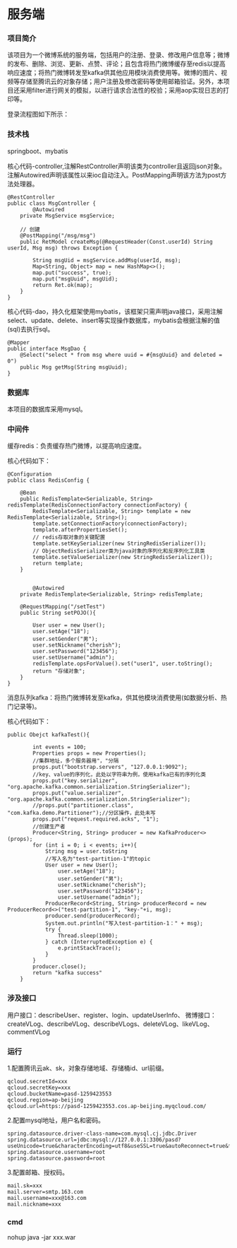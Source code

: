 # 服务端
### 项目简介

该项目为一个微博系统的服务端，包括用户的注册、登录、修改用户信息等；微博的发布、删除、浏览、更新、点赞、评论；且包含将热门微博缓存至redis以提高响应速度；将热门微博转发至kafka供其他应用模块消费使用等。微博的图片、视频等存储至腾讯云的对象存储；用户注册及修改密码等使用邮箱验证。另外，本项目还采用filter进行网关的模拟，以进行请求合法性的校验；采用aop实现日志的打印等。

登录流程图如下所示：



### 技术栈

springboot、mybatis

核心代码-controller,注解RestController声明该类为controller且返回json对象。注解Autowired声明该属性以来ioc自动注入。PostMapping声明该方法为post方法处理器。

```
@RestController
public class MsgController {
		@Autowired
    private MsgService msgService;

    // 创建
    @PostMapping("/msg/msg")
    public RetModel createMsg(@RequestHeader(Const.userId) String userId, Msg msg) throws Exception {

        String msgUid = msgService.addMsg(userId, msg);
        Map<String, Object> map = new HashMap<>();
        map.put("success", true);
        map.put("msgUuid", msgUid);
        return Ret.ok(map);
    }
}
```

核心代码-dao，持久化框架使用mybatis，该框架只需声明java接口，采用注解select、update、delete、insert等实现操作数据库，mybatis会根据注解的值(sql)去执行sql。

```
@Mapper
public interface MsgDao {
	@Select("select * from msg where uuid = #{msgUuid} and deleted = 0")
	public Msg getMsg(String msgUuid);
}
```



### 数据库
本项目的数据库采用mysql。
### 中间件
缓存redis：负责缓存热门微博，以提高响应速度。

核心代码如下：

```
@Configuration
public class RedisConfig {
 
    @Bean
    public RedisTemplate<Serializable, String> redisTemplate(RedisConnectionFactory connectionFactory) {
        RedisTemplate<Serializable, String> template = new RedisTemplate<Serializable, String>();
        template.setConnectionFactory(connectionFactory);
        template.afterPropertiesSet();
        // redis存取对象的关键配置
        template.setKeySerializer(new StringRedisSerializer());
        // ObjectRedisSerializer类为java对象的序列化和反序列化工具类
        template.setValueSerializer(new StringRedisSerializer());
        return template;
    }
    
    
		@Autowired
    private RedisTemplate<Serializable, String> redisTemplate;
 
    @RequestMapping("/setTest")
    public String setPOJO(){
 
        User user = new User();
        user.setAge("18");
        user.setGender("男");
        user.setNickname("cherish");
        user.setPassword("123456");
        user.setUsername("admin");
        redisTemplate.opsForValue().set("user1", user.toString();
        return "存储对象";
    }
}
```



消息队列kafka：将热门微博转发至kafka，供其他模块消费使用(如数据分析、热门记录等)。

核心代码如下：

```
public Obejct kafkaTest(){
 
        int events = 100;
        Properties props = new Properties();
        //集群地址，多个服务器用"，"分隔
        props.put("bootstrap.servers", "127.0.0.1:9092");
        //key、value的序列化，此处以字符串为例，使用kafka已有的序列化类
        props.put("key.serializer", "org.apache.kafka.common.serialization.StringSerializer");
        props.put("value.serializer", "org.apache.kafka.common.serialization.StringSerializer");
        //props.put("partitioner.class", "com.kafka.demo.Partitioner");//分区操作，此处未写
        props.put("request.required.acks", "1");
        //创建生产者
        Producer<String, String> producer = new KafkaProducer<>(props);
        for (int i = 0; i < events; i++){
            String msg = user.toString
            //写入名为"test-partition-1"的topic
            User user = new User();
        		user.setAge("18");
        		user.setGender("男");
        		user.setNickname("cherish");
        		user.setPassword("123456");
        		user.setUsername("admin");
            ProducerRecord<String, String> producerRecord = new ProducerRecord<>("test-partition-1", "key-"+i, msg);
            producer.send(producerRecord);
            System.out.println("写入test-partition-1：" + msg);
            try {
                Thread.sleep(1000);
            } catch (InterruptedException e) {
                e.printStackTrace();
            }
        }
        producer.close();
        return "kafka success"
    }
```



### 涉及接口
用户接口：describeUser、register、login、updateUserInfo、
微博接口：createVLog、describeVLog、describeVLogs、deleteVLog、likeVLog、commentVLog

### 运行
1.配置腾讯云ak、sk，对象存储地域、存储桶id、url前缀。

```
qcloud.secretId=xxx
qcloud.secretKey=xxx
qcloud.bucketName=pasd-1259423553
qcloud.region=ap-beijing
qcloud.url=https://pasd-1259423553.cos.ap-beijing.myqcloud.com/
```

2.配置mysql地址，用户名和密码。

```
spring.datasource.driver-class-name=com.mysql.cj.jdbc.Driver
spring.datasource.url=jdbc:mysql://127.0.0.1:3306/pasd?useUnicode=true&characterEncoding=utf8&useSSL=true&autoReconnect=true&failOverReadOnly=false
spring.datasource.username=root
spring.datasource.password=root
```

3.配置邮箱、授权码。

```
mail.sk=xxx
mail.server=smtp.163.com
mail.username=xxx@163.com
mail.nickname=xxx
```

### cmd
nohup java -jar xxx.war